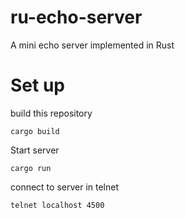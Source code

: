 # ru-echo-server
A mini echo server implemented in Rust
# Set up
build this repository
```
cargo build
```
Start server
```
cargo run
```
connect to server in telnet 
```
telnet localhost 4500
```
